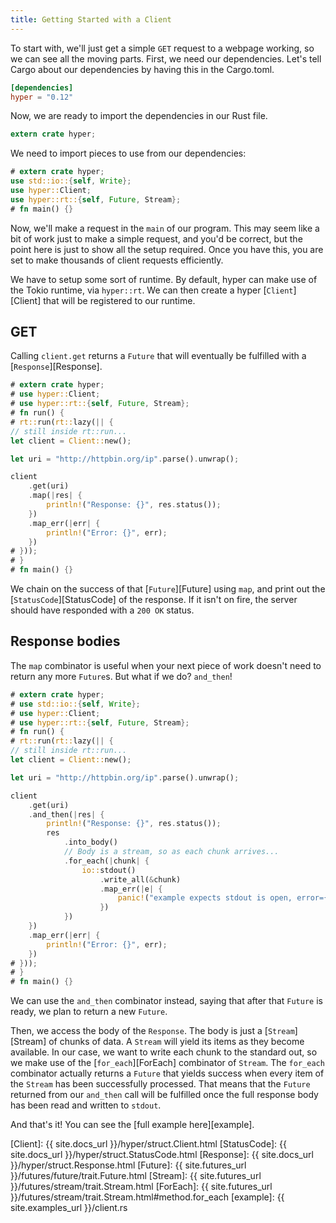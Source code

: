 ```yaml
---
title: Getting Started with a Client
---
```


To start with, we'll just get a simple `GET` request to a webpage working,
so we can see all the moving parts. First, we need our dependencies.
Let's tell Cargo about our dependencies by having this in the Cargo.toml.

```toml
[dependencies]
hyper = "0.12"
```

Now, we are ready to import the dependencies in our Rust file.

```rust
extern crate hyper;
```

We need to import pieces to use from our dependencies:

```rust
# extern crate hyper;
use std::io::{self, Write};
use hyper::Client;
use hyper::rt::{self, Future, Stream};
# fn main() {}
```

Now, we'll make a request in the `main` of our program. This may seem
like a bit of work just to make a simple request, and you'd be correct,
but the point here is just to show all the setup required. Once you have this,
you are set to make thousands of client requests efficiently.

We have to setup some sort of runtime. By default, hyper can make use of the
Tokio runtime, via `hyper::rt`. We can then create a hyper [`Client`][Client]
that will be registered to our runtime.

## GET

Calling `client.get` returns a `Future` that will eventually be fulfilled with a
[`Response`][Response].

```rust
# extern crate hyper;
# use hyper::Client;
# use hyper::rt::{self, Future, Stream};
# fn run() {
# rt::run(rt::lazy(|| {
// still inside rt::run...
let client = Client::new();

let uri = "http://httpbin.org/ip".parse().unwrap();

client
    .get(uri)
    .map(|res| {
        println!("Response: {}", res.status());
    })
    .map_err(|err| {
        println!("Error: {}", err);
    })
# }));
# }
# fn main() {}
```

We chain on the success of that [`Future`][Future] using `map`,
and print out the [`StatusCode`][StatusCode] of the response. If it isn't on fire,
the server should have responded with a `200 OK` status.

## Response bodies

The `map` combinator is useful when your next piece of work doesn't need to
return any more `Future`s. But what if we do? `and_then`!

```rust
# extern crate hyper;
# use std::io::{self, Write};
# use hyper::Client;
# use hyper::rt::{self, Future, Stream};
# fn run() {
# rt::run(rt::lazy(|| {
// still inside rt::run...
let client = Client::new();

let uri = "http://httpbin.org/ip".parse().unwrap();

client
    .get(uri)
    .and_then(|res| {
        println!("Response: {}", res.status());
        res
            .into_body()
            // Body is a stream, so as each chunk arrives...
            .for_each(|chunk| {
                io::stdout()
                    .write_all(&chunk)
                    .map_err(|e| {
                        panic!("example expects stdout is open, error={}", e)
                    })
            })
    })
    .map_err(|err| {
        println!("Error: {}", err);
    })
# }));
# }
# fn main() {}
```

We can use the `and_then` combinator instead, saying that after that `Future`
is ready, we plan to return a new `Future`.

Then, we access the body of the `Response`. The body is just a [`Stream`][Stream] of
chunks of data. A `Stream` will yield its items as they become available. In our case,
we want to write each chunk to the standard out, so we make use of the [`for_each`][ForEach]
combinator of `Stream`. The `for_each` combinator actually returns a `Future` that yields
success when every item of the `Stream` has been successfully processed. That means that
the `Future` returned from our `and_then` call will be fulfilled once the full response body
has been read and written to `stdout`.

And that's it! You can see the [full example here][example].

[Client]: {{ site.docs_url }}/hyper/struct.Client.html
[StatusCode]: {{ site.docs_url }}/hyper/struct.StatusCode.html
[Response]: {{ site.docs_url }}/hyper/struct.Response.html
[Future]: {{ site.futures_url }}/futures/future/trait.Future.html
[Stream]: {{ site.futures_url }}/futures/stream/trait.Stream.html
[ForEach]: {{ site.futures_url }}/futures/stream/trait.Stream.html#method.for_each
[example]: {{ site.examples_url }}/client.rs
